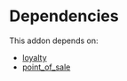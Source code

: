# Dependencies

This addon depends on:

- [loyalty](../../odoo-bringout-oca-ocb-loyalty)
- [point_of_sale](../../odoo-bringout-oca-ocb-point_of_sale)
